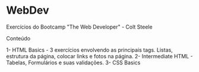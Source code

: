 # WebDev
Exercícios do Bootcamp "The Web Developer" - Colt Steele

Conteúdo

1- HTML Basics - 3 exercícios envolvendo as principais tags. Listas, estrutura da página, colocar links e fotos na página.
2- Intermediate HTML - Tabelas, Formulários e suas validações.
3- CSS Basics
